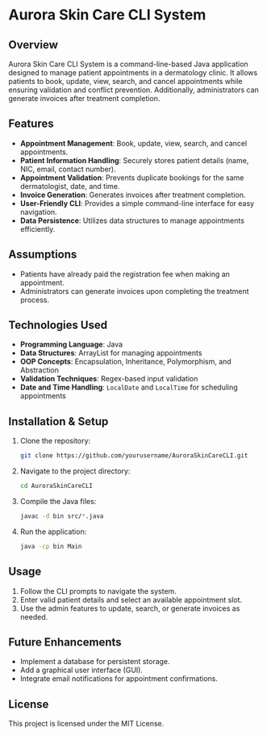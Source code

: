 # Aurora Skin Care CLI System

## Overview

Aurora Skin Care CLI System is a command-line-based Java application designed to manage patient appointments in a dermatology clinic. It allows patients to book, update, view, search, and cancel appointments while ensuring validation and conflict prevention. Additionally, administrators can generate invoices after treatment completion.

## Features

- **Appointment Management**: Book, update, view, search, and cancel appointments.
- **Patient Information Handling**: Securely stores patient details (name, NIC, email, contact number).
- **Appointment Validation**: Prevents duplicate bookings for the same dermatologist, date, and time.
- **Invoice Generation**: Generates invoices after treatment completion.
- **User-Friendly CLI**: Provides a simple command-line interface for easy navigation.
- **Data Persistence**: Utilizes data structures to manage appointments efficiently.

## Assumptions

- Patients have already paid the registration fee when making an appointment.
- Administrators can generate invoices upon completing the treatment process.

## Technologies Used

- **Programming Language**: Java
- **Data Structures**: ArrayList for managing appointments
- **OOP Concepts**: Encapsulation, Inheritance, Polymorphism, and Abstraction
- **Validation Techniques**: Regex-based input validation
- **Date and Time Handling**: `LocalDate` and `LocalTime` for scheduling appointments

## Installation & Setup

1. Clone the repository:
   ```bash
   git clone https://github.com/yourusername/AuroraSkinCareCLI.git
   ```
2. Navigate to the project directory:
   ```bash
   cd AuroraSkinCareCLI
   ```
3. Compile the Java files:
   ```bash
   javac -d bin src/*.java
   ```
4. Run the application:
   ```bash
   java -cp bin Main
   ```

## Usage

1. Follow the CLI prompts to navigate the system.
2. Enter valid patient details and select an available appointment slot.
3. Use the admin features to update, search, or generate invoices as needed.

## Future Enhancements

- Implement a database for persistent storage.
- Add a graphical user interface (GUI).
- Integrate email notifications for appointment confirmations.

## License

This project is licensed under the MIT License.

